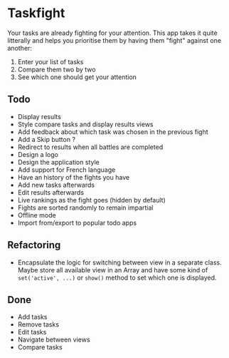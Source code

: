 Taskfight
=========

Your tasks are already fighting for your attention. This app takes it quite litterally and helps you prioritise
them by having them "fight" against one another:

  1. Enter your list of tasks
  2. Compare them two by two
  3. See which one should get your attention

## Todo

 - Display results
 - Style compare tasks and display results views
 - Add feedback about which task was chosen in the previous fight
 - Add a Skip button ?
 - Redirect to results when all battles are completed
 - Design a logo
 - Design the application style
 - Add support for French language
 - Have an history of the fights you have
 - Add new tasks afterwards
 - Edit results afterwards
 - Live rankings as the fight goes (hidden by default) 
 - Fights are sorted randomly to remain impartial
 - Offline mode
 - Import from/export to popular todo apps

## Refactoring

 - Encapsulate the logic for switching between view in a separate class. 
   Maybe store all available view in an Array and have some kind of 
  `set('active', ...)` or `show()` method to set which one is displayed.

## Done

 - Add tasks
 - Remove tasks
 - Edit tasks
 - Navigate between views
 - Compare tasks